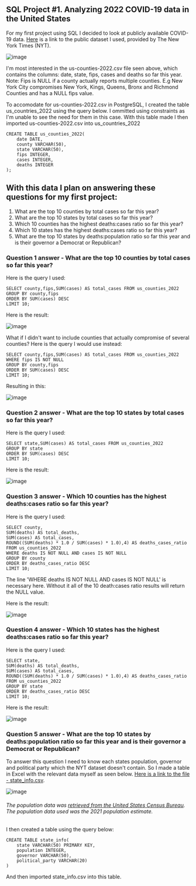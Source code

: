 ## SQL Project #1. Analyzing 2022 COVID-19 data in the United States

For my first project using SQL I decided to look at publicly available COVID-19 data. [Here](https://github.com/nytimes/covid-19-data) is a link to the public dataset I used, provided by The New York Times (NYT).

![image](https://user-images.githubusercontent.com/105367716/169653225-ddd37ebd-b429-487e-b96d-d43e1bec5758.png)

I'm most interested in the us-counties-2022.csv file seen above, which contains the columns: date, state, fips, cases and deaths so far this year. Note: Fips is NULL if a county actually reports multiple counties. E.g New York City compromises New York, Kings, Queens, Bronx and Richmond Counties and has a NULL fips value.

To accomodate for us-counties-2022.csv in PostgreSQL, I created the table us_countries_2022 using the query below. I ommitted using constraints as I'm unable to see the need for them in this case. With this table made I then imported us-counties-2022.csv into us_countries_2022
```
CREATE TABLE us_counties_2022(
    date DATE,
    county VARCHAR(50),
    state VARCHAR(50),
    fips INTEGER,
    cases INTEGER,
    deaths INTEGER
);
```

## With this data I plan on answering these questions for my first project:
1. What are the top 10 counties by total cases so far this year?
2. What are the top 10 states by total cases so far this year?
3. Which 10 counties has the highest deaths:cases ratio so far this year?
4. Which 10 states has the highest deaths:cases ratio so far this year?
5. What are the top 10 states by deaths:population ratio so far this year and is their governor a Democrat or Republican?

### Question 1 answer - What are the top 10 counties by total cases so far this year?
Here is the query I used:
```
SELECT county,fips,SUM(cases) AS total_cases FROM us_counties_2022
GROUP BY county,fips
ORDER BY SUM(cases) DESC
LIMIT 10;
```
Here is the result:

![image](https://user-images.githubusercontent.com/105367716/169656258-581c6977-fe0b-48e4-9771-f5d82c14967b.png)

What if I didn't want to include counties that actually compromise of several counties? Here is the query I would use instead:
```
SELECT county,fips,SUM(cases) AS total_cases FROM us_counties_2022
WHERE fips IS NOT NULL
GROUP BY county,fips
ORDER BY SUM(cases) DESC
LIMIT 10;
```

Resulting in this:

![image](https://user-images.githubusercontent.com/105367716/169656286-11c55961-bded-490f-8691-78486cbbcaa1.png)

### Question 2 answer - What are the top 10 states by total cases so far this year?
Here is the query I used:
```
SELECT state,SUM(cases) AS total_cases FROM us_counties_2022
GROUP BY state
ORDER BY SUM(cases) DESC
LIMIT 10;
```
Here is the result:

![image](https://user-images.githubusercontent.com/105367716/169656300-34bc9c82-f5ee-4f63-a28c-4c0357fd55a7.png)

### Question 3 answer - Which 10 counties has the highest deaths:cases ratio so far this year?
Here is the query I used:
```
SELECT county,
SUM(deaths) AS total_deaths,
SUM(cases) AS total_cases,
ROUND((SUM(deaths) * 1.0 / SUM(cases) * 1.0),4) AS deaths_cases_ratio
FROM us_counties_2022
WHERE deaths IS NOT NULL AND cases IS NOT NULL
GROUP BY county
ORDER BY deaths_cases_ratio DESC
LIMIT 10;
```
The line 'WHERE deaths IS NOT NULL AND cases IS NOT NULL' is necessary here. Without it all of the 10 death:cases ratio results will return the NULL value.

Here is the result:

![image](https://user-images.githubusercontent.com/105367716/169657025-8b169d21-615c-4e4c-8d25-2379daed986f.png)

### Question 4 answer - Which 10 states has the highest deaths:cases ratio so far this year?
Here is the query I used:
```
SELECT state,
SUM(deaths) AS total_deaths,
SUM(cases) AS total_cases,
ROUND((SUM(deaths) * 1.0 / SUM(cases) * 1.0),4) AS deaths_cases_ratio
FROM us_counties_2022
GROUP BY state
ORDER BY deaths_cases_ratio DESC
LIMIT 10;
```

Here is the result:

![image](https://user-images.githubusercontent.com/105367716/169657541-7f89b80f-a361-4253-a204-854b6df67f67.png)

### Question 5 answer - What are the top 10 states by deaths:population ratio so far this year and is their governor a Democrat or Republican?
To answer this question I need to know each states population, governor and political party which the NYT dataset doesn't contain. So I made a table in Excel with the relevant data myself as seen below. [Here is a link to the file - state_info.csv](https://github.com/robertjspencer/robertjspencer.github.io/files/8747916/state_info.csv).

![image](https://user-images.githubusercontent.com/105367716/169659390-90b0abdf-03f9-4ee8-9383-63f8f3056924.png)
###### The population data was [retrieved from the United States Census Bureau](https://www.census.gov/data/tables/time-series/demo/popest/2020s-state-total.html#par_textimage). The population data used was the 2021 population estimate.

I then created a table using the query below:
```
CREATE TABLE state_info(
    state VARCHAR(50) PRIMARY KEY,
    population INTEGER,
    governor VARCHAR(50),
    political_party VARCHAR(20)
)
```
And then imported state_info.csv into this table.
